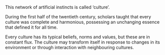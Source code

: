 This network of artificial instincts is called ‘culture’.

During the first half of the twentieth century, scholars taught that every culture was complete and harmonious, possessing an unchanging essence that defined it for all time.

Every culture has its typical beliefs, norms and values, but these are in constant flux. The culture may transform itself in response to changes in its environment or through interaction with neighbouring cultures.